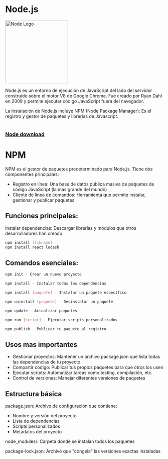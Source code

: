 # Node.js
<img src="https://upload.wikimedia.org/wikipedia/commons/thumb/d/d9/Node.js_logo.svg/2560px-Node.js_logo.svg.png" alt="Node Logo" style="width:200px; height:auto;">


Node.js es un entorno de ejecución de JavaScript del lado del servidor construido sobre el motor V8 de Google Chrome. Fue creado por Ryan Dahl en 2009 y permite ejecutar código JavaScript fuera del navegador.

La instalación de Node.js incluye NPM (Node Package Manager): Es el registro y gestor de paquetes y librerías de Javascript.

#
### [Node download](https://nodejs.org/es/)

#
# NPM

NPM es el gestor de paquetes predeterminado para Node.js. Tiene dos componentes principales:

- Registro en línea: Una base de datos pública masiva de paquetes de código JavaScript (la más grande del mundo)
- Cliente de línea de comandos: Herramienta que permite instalar, gestionar y publicar paquetes

## Funciones principales:

Instalar dependencias: Descargar librerías y módulos que otros desarrolladores han creado

```bash
npm install [libname]
npm install react lodash
```

## Comandos esenciales:

```bash
npm init - Crear un nuevo proyecto

npm install - Instalar todas las dependencias

npm install [paquete] - Instalar un paquete específico

npm uninstall [paquete] - Desinstalar un paquete

npm update - Actualizar paquetes

npm run [script] - Ejecutar scripts personalizados

npm publish - Publicar tu paquete al registro
```

## Usos mas importantes 
- Gestionar proyectos: Mantener un archivo package.json que lista todas las dependencias de tu proyecto
- Compartir código: Publicar tus propios paquetes para que otros los usen
- Ejecutar scripts: Automatizar tareas como testing, compilación, etc.
- Control de versiones: Manejar diferentes versiones de paquetes

## Estructura básica
package.json: Archivo de configuración que contiene:

- Nombre y versión del proyecto
- Lista de dependencias
- Scripts personalizados
- Metadatos del proyecto

node_modules/: Carpeta donde se instalan todos los paquetes

package-lock.json: Archivo que "congela" las versiones exactas instaladas